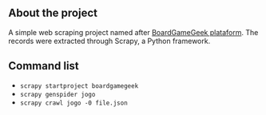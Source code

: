 ## About the project 
A simple web scraping project named after [BoardGameGeek plataform](https://boardgamegeek.com/). The records were extracted through Scrapy, a Python framework.

## Command list
* `scrapy startproject boardgamegeek`
* `scrapy genspider jogo`
* `scrapy crawl jogo -0 file.json`
